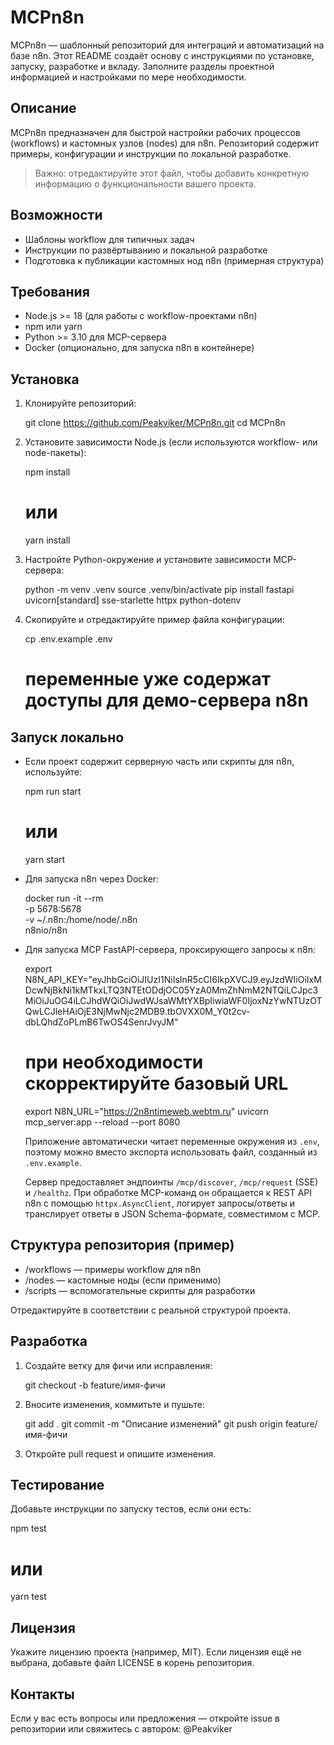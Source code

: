 # MCPn8n

MCPn8n — шаблонный репозиторий для интеграций и автоматизаций на базе n8n. Этот README создаёт основу с инструкциями по установке, запуску, разработке и вкладу. Заполните разделы проектной информацией и настройками по мере необходимости.

## Описание

MCPn8n предназначен для быстрой настройки рабочих процессов (workflows) и кастомных узлов (nodes) для n8n. Репозиторий содержит примеры, конфигурации и инструкции по локальной разработке.

> Важно: отредактируйте этот файл, чтобы добавить конкретную информацию о функциональности вашего проекта.

## Возможности

- Шаблоны workflow для типичных задач
- Инструкции по развёртыванию и локальной разработке
- Подготовка к публикации кастомных нод n8n (примерная структура)

## Требования

- Node.js >= 18 (для работы с workflow-проектами n8n)
- npm или yarn
- Python >= 3.10 для MCP-сервера
- Docker (опционально, для запуска n8n в контейнере)

## Установка

1. Клонируйте репозиторий:

   git clone https://github.com/Peakviker/MCPn8n.git
   cd MCPn8n

2. Установите зависимости Node.js (если используются workflow- или node-пакеты):

   npm install
   # или
   yarn install

3. Настройте Python-окружение и установите зависимости MCP-сервера:

   python -m venv .venv
   source .venv/bin/activate
   pip install fastapi uvicorn[standard] sse-starlette httpx python-dotenv

4. Скопируйте и отредактируйте пример файла конфигурации:

   cp .env.example .env
   # переменные уже содержат доступы для демо-сервера n8n

## Запуск локально

- Если проект содержит серверную часть или скрипты для n8n, используйте:

  npm run start
  # или
  yarn start

- Для запуска n8n через Docker:

  docker run -it --rm \
    -p 5678:5678 \
    -v ~/.n8n:/home/node/.n8n \
    n8nio/n8n

- Для запуска MCP FastAPI-сервера, проксирующего запросы к n8n:

  export N8N_API_KEY="eyJhbGciOiJIUzI1NiIsInR5cCI6IkpXVCJ9.eyJzdWIiOiIxMDcwNjBkNi1kMTkxLTQ3NTEtODdjOC05YzA0MmZhNmM2NTQiLCJpc3MiOiJuOG4iLCJhdWQiOiJwdWJsaWMtYXBpIiwiaWF0IjoxNzYwNTUzOTQwLCJleHAiOjE3NjMwNjc2MDB9.tbOVXX0M_Y0t2cv-dbLQhdZoPLmB6TwOS4SenrJvyJM"
  # при необходимости скорректируйте базовый URL
  export N8N_URL="https://2n8ntimeweb.webtm.ru"
  uvicorn mcp_server:app --reload --port 8080

  Приложение автоматически читает переменные окружения из `.env`, поэтому можно вместо экспорта использовать файл, созданный из
  `.env.example`.

  Сервер предоставляет эндпоинты `/mcp/discover`, `/mcp/request` (SSE) и `/healthz`. При обработке MCP-команд он обращается к REST API n8n с помощью `httpx.AsyncClient`, логирует запросы/ответы и транслирует ответы в JSON Schema-формате, совместимом с MCP.

## Структура репозитория (пример)

- /workflows — примеры workflow для n8n
- /nodes — кастомные ноды (если применимо)
- /scripts — вспомогательные скрипты для разработки

Отредактируйте в соответствии с реальной структурой проекта.

## Разработка

1. Создайте ветку для фичи или исправления:

   git checkout -b feature/имя-фичи

2. Вносите изменения, коммитьте и пушьте:

   git add .
   git commit -m "Описание изменений"
   git push origin feature/имя-фичи

3. Откройте pull request и опишите изменения.

## Тестирование

Добавьте инструкции по запуску тестов, если они есть:

   npm test
   # или
   yarn test

## Лицензия

Укажите лицензию проекта (например, MIT). Если лицензия ещё не выбрана, добавьте файл LICENSE в корень репозитория.

## Контакты

Если у вас есть вопросы или предложения — откройте issue в репозитории или свяжитесь с автором: @Peakviker
